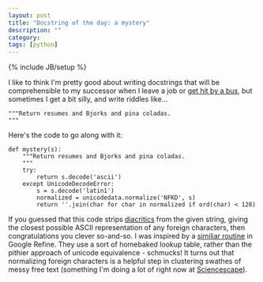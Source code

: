 ```yaml
---
layout: post
title: "Docstring of the day: a mystery"
description: ""
category: 
tags: [python]
---
```

{% include JB/setup %}

I like to think I'm pretty good about writing docstrings that will be comprehensible to my successor when I leave a job or [get hit by a bus](http://en.wikipedia.org/wiki/Bus_factor), but sometimes I get a bit silly, and write riddles like...

	"""Return resumes and Bjorks and pina coladas.
	"""

Here's the code to go along with it:

	def mystery(s):
	    """Return resumes and Bjorks and pina coladas.
	    """
	    try:
	        return s.decode('ascii')
	    except UnicodeDecodeError:
	        s = s.decode('latin1')
	        normalized = unicodedata.normalize('NFKD', s)
	        return ''.join(char for char in normalized if ord(char) < 128)

If you guessed that this code strips [diacritics](http://en.wikipedia.org/wiki/Diacritic) from the given string, giving the closest possible ASCII representation of any foreign characters, then congratulations you clever so-and-so. I was inspired by a [similiar routine](https://code.google.com/p/google-refine/source/browse/trunk/main/src/com/google/refine/clustering/binning/FingerprintKeyer.java) in Google Refine. They use a sort of homebaked lookup table, rather than the pithier approach of unicode equivalence - schmucks! It turns out that normalizing foreign characters is a helpful step in clustering swathes of messy free text (something I'm doing a lot of right now at [Sciencescape](http://sciencescape.org/)).
